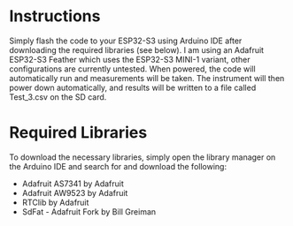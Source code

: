 # Instructions
Simply flash the code to your ESP32-S3 using Arduino IDE after downloading the required libraries (see below). I am using an Adafruit ESP32-S3 Feather which uses the ESP32-S3 MINI-1 variant, other configurations are currently untested. When powered, the code will automatically run and measurements will be taken. The instrument will then power down automatically, and results will be written to a file called Test_3.csv on the SD card.

# Required Libraries
To download the necessary libraries, simply open the library manager on the Arduino IDE and search for and download the following:
- Adafruit AS7341 by Adafruit
- Adafruit AW9523 by Adafruit
- RTClib by Adafruit
- SdFat - Adafruit Fork by Bill Greiman

